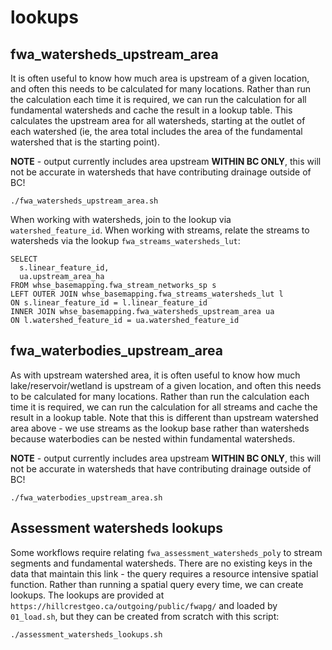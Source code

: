 # lookups

## fwa_watersheds_upstream_area

It is often useful to know how much area is upstream of a given location, and often this needs to be calculated for many locations. Rather than run the calculation each time it is required, we can run the calculation for all fundamental watersheds and cache the result in a lookup table. This calculates the upstream area for all watersheds, starting at the outlet of each watershed (ie, the area total includes the area of the fundamental watershed that is the starting point).

**NOTE** - output currently includes area upstream **WITHIN BC ONLY**, this will not be accurate in watersheds that have contributing drainage outside of BC!

    ./fwa_watersheds_upstream_area.sh

When working with watersheds, join to the lookup via `watershed_feature_id`. When working with streams, relate the streams to watersheds via the lookup `fwa_streams_watersheds_lut`:

    SELECT
      s.linear_feature_id,
      ua.upstream_area_ha
    FROM whse_basemapping.fwa_stream_networks_sp s
    LEFT OUTER JOIN whse_basemapping.fwa_streams_watersheds_lut l
    ON s.linear_feature_id = l.linear_feature_id
    INNER JOIN whse_basemapping.fwa_watersheds_upstream_area ua
    ON l.watershed_feature_id = ua.watershed_feature_id

## fwa_waterbodies_upstream_area

As with upstream watershed area, it is often useful to know how much lake/reservoir/wetland is upstream of a given location, and often this needs to be calculated for many locations. Rather than run the calculation each time it is required, we can run the calculation for all streams and cache the result in a lookup table. Note that this is different than upstream watershed area above - we use streams as the lookup base rather than watersheds because waterbodies can be nested within fundamental watersheds.

**NOTE** - output currently includes area upstream **WITHIN BC ONLY**, this will not be accurate in watersheds that have contributing drainage outside of BC!

    ./fwa_waterbodies_upstream_area.sh

## Assessment watersheds lookups

Some workflows require relating `fwa_assessment_watersheds_poly` to stream segments and fundamental watersheds. There are no existing keys in the data that maintain this link - the query requires a resource intensive spatial function.  Rather than running a spatial query every time, we can create lookups. The lookups are provided at `https://hillcrestgeo.ca/outgoing/public/fwapg/` and loaded by `01_load.sh`, but they can be created from scratch with this script:

    ./assessment_watersheds_lookups.sh
